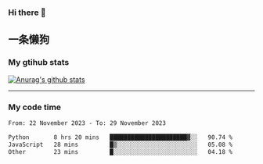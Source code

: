 ### Hi there 👋

## 一条懒狗
<!--
**kiss-me-quickly/kiss-me-quickly** is a ✨ _special_ ✨ repository because its `README.md` (this file) appears on your GitHub profile.

Here are some ideas to get you started:

- 🔭 I’m currently working on ...
- 🌱 I’m currently learning ...
- 👯 I’m looking to collaborate on ...
- 🤔 I’m looking for help with ...
- 💬 Ask me about ...
- 📫 How to reach me: ...
- 😄 Pronouns: ...
- ⚡ Fun fact: ...
-->


### My gtihub stats

[![Anurag's github stats](https://github-readme-stats.vercel.app/api?username=kiss-me-quickly)](https://github.com/anuraghazra/github-readme-stats)

***

### My code time

<!--START_SECTION:waka-->

```txt
From: 22 November 2023 - To: 29 November 2023

Python       8 hrs 20 mins   ██████████████████████▓░░   90.74 %
JavaScript   28 mins         █▒░░░░░░░░░░░░░░░░░░░░░░░   05.08 %
Other        23 mins         █░░░░░░░░░░░░░░░░░░░░░░░░   04.18 %
```

<!--END_SECTION:waka-->
